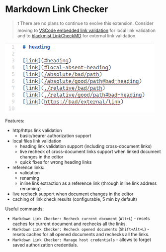 # Markdown Link Checker

> :exclamation: There are no plans to continue to evolve this extension.
> Consider moving
> to [VSCode embedded link validation](https://code.visualstudio.com/docs/languages/markdown#_link-validation)
> for local link validation
> and to [blackmist.LinkCheckMD](https://marketplace.visualstudio.com/items?itemName=blackmist.LinkCheckMD)
> for external link validation.

![example](https://github.com/dlyz/md-link-checker/raw/main/example.png)

Features:

- http/https link validation
  - basic/bearer authorization support
- local files link validation
  - heading link validation support (including cross-document links)
  - live recheck of cross-document links support when linked document changes in the editor
  - quick fixes for wrong heading links
- reference links:
  - validation
  - renaming
  - inline link extraction as a reference link (through inline link address renaming)
- live recheck support when document changes in the editor
- caching of link check results (configurable, 5 min by default)

Useful commands:

- `Markdown Link Checker: Recheck current document` (`Alt+L`) - resets caches for current document and rechecks all the links.
- `Markdown Link Checker: Recheck opened documents` (`Shift+Alt+L`) - resets caches for all opened documents and rechecks all the links.
- `Markdown Link Checker: Manage host credentials` - allows to forget saved authorization credentials.
